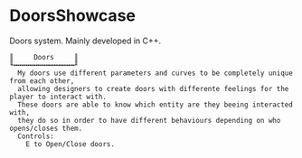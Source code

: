 # DoorsShowcase
  Doors system.  Mainly developed in C++.

    ║     Doors     ║
    ╙╍╍╍╍╍╍╍╍╍╍╍╍╍╍╍╜
      My doors use different parameters and curves to be completely unique from each other, 
      allowing designers to create doors with differente feelings for the player to interact with.
      These doors are able to know which entity are they beeing interacted with,
      they do so in order to have different behaviours depending on who opens/closes them.
      Controls:
        E to Open/Close doors.
